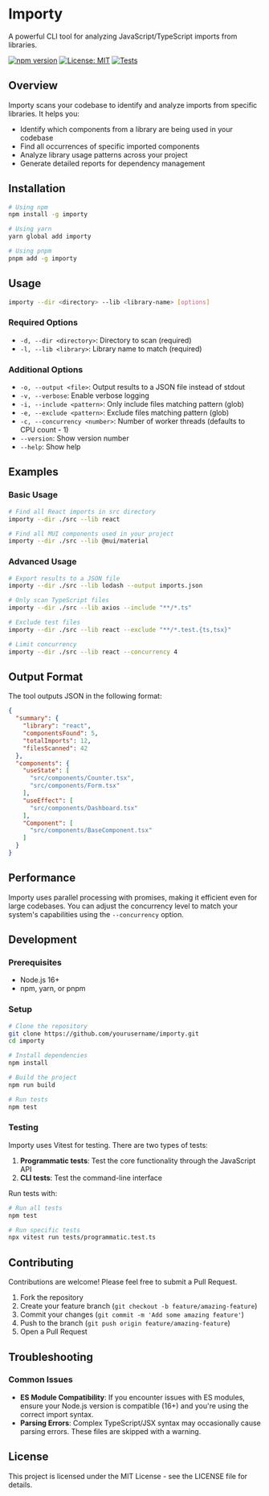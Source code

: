 # Importy

A powerful CLI tool for analyzing JavaScript/TypeScript imports from libraries.

[![npm version](https://img.shields.io/npm/v/importy.svg)](https://www.npmjs.com/package/importy)
[![License: MIT](https://img.shields.io/badge/License-MIT-yellow.svg)](https://opensource.org/licenses/MIT)
[![Tests](https://img.shields.io/badge/tests-passing-brightgreen.svg)](https://github.com/yourusername/importy)

## Overview

Importy scans your codebase to identify and analyze imports from specific libraries. It helps you:

- Identify which components from a library are being used in your codebase
- Find all occurrences of specific imported components
- Analyze library usage patterns across your project
- Generate detailed reports for dependency management

## Installation

```bash
# Using npm
npm install -g importy

# Using yarn
yarn global add importy

# Using pnpm
pnpm add -g importy
```

## Usage

```bash
importy --dir <directory> --lib <library-name> [options]
```

### Required Options

- `-d, --dir <directory>`: Directory to scan (required)
- `-l, --lib <library>`: Library name to match (required)

### Additional Options

- `-o, --output <file>`: Output results to a JSON file instead of stdout
- `-v, --verbose`: Enable verbose logging
- `-i, --include <pattern>`: Only include files matching pattern (glob)
- `-e, --exclude <pattern>`: Exclude files matching pattern (glob)
- `-c, --concurrency <number>`: Number of worker threads (defaults to CPU count - 1)
- `--version`: Show version number
- `--help`: Show help

## Examples

### Basic Usage

```bash
# Find all React imports in src directory
importy --dir ./src --lib react

# Find all MUI components used in your project
importy --dir ./src --lib @mui/material
```

### Advanced Usage

```bash
# Export results to a JSON file
importy --dir ./src --lib lodash --output imports.json

# Only scan TypeScript files
importy --dir ./src --lib axios --include "**/*.ts"

# Exclude test files
importy --dir ./src --lib react --exclude "**/*.test.{ts,tsx}"

# Limit concurrency
importy --dir ./src --lib react --concurrency 4
```

## Output Format

The tool outputs JSON in the following format:

```json
{
  "summary": {
    "library": "react",
    "componentsFound": 5,
    "totalImports": 12,
    "filesScanned": 42
  },
  "components": {
    "useState": [
      "src/components/Counter.tsx",
      "src/components/Form.tsx"
    ],
    "useEffect": [
      "src/components/Dashboard.tsx"
    ],
    "Component": [
      "src/components/BaseComponent.tsx"
    ]
  }
}
```

## Performance

Importy uses parallel processing with promises, making it efficient even for large codebases. You can adjust the concurrency level to match your system's capabilities using the `--concurrency` option.

## Development

### Prerequisites

- Node.js 16+
- npm, yarn, or pnpm

### Setup

```bash
# Clone the repository
git clone https://github.com/yourusername/importy.git
cd importy

# Install dependencies
npm install

# Build the project
npm run build

# Run tests
npm test
```

### Testing

Importy uses Vitest for testing. There are two types of tests:

1. **Programmatic tests**: Test the core functionality through the JavaScript API
2. **CLI tests**: Test the command-line interface

Run tests with:

```bash
# Run all tests
npm test

# Run specific tests
npx vitest run tests/programmatic.test.ts
```

## Contributing

Contributions are welcome! Please feel free to submit a Pull Request.

1. Fork the repository
2. Create your feature branch (`git checkout -b feature/amazing-feature`)
3. Commit your changes (`git commit -m 'Add some amazing feature'`)
4. Push to the branch (`git push origin feature/amazing-feature`)
5. Open a Pull Request

## Troubleshooting

### Common Issues

- **ES Module Compatibility**: If you encounter issues with ES modules, ensure your Node.js version is compatible (16+) and you're using the correct import syntax.
- **Parsing Errors**: Complex TypeScript/JSX syntax may occasionally cause parsing errors. These files are skipped with a warning.

## License

This project is licensed under the MIT License - see the LICENSE file for details.
